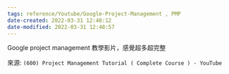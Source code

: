 ```yaml
---
tags: reference/Youtube/Google-Project-Management , PMP
date-created: 2022-03-31 12:48:12
date-modified: 2022-03-31 12:48:57
---
```


Google project management 教學影片，感覺超多超完整


來源: `(600) Project Management Tutorial ( Complete Course ) - YouTube`
